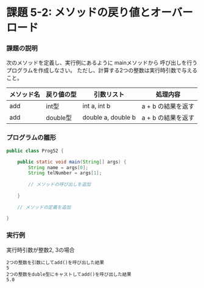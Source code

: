 # 課題 5-2: メソッドの戻り値とオーバーロード
### 課題の説明
次のメソッドを定義し、実行例にあるように mainメソッドから
呼び出しを行うプログラムを作成しなさい。
ただし、計算する2つの整数は実行時引数で与えること。


| メソッド名 | 戻り値の型   | 引数リスト              | 処理内容         |
|-------|---------|--------------------|--------------|
| add   | int型    | int a,  int b      | a + b の結果を返す | 
| add   | double型 | double a, double b | a + b の結果を返す | 

### プログラムの雛形
```java
public class Prog52 {

	public static void main(String[] args) {
		String name = args[0];
		String telNumber = args[1];
        
		// メソッドの呼び出しを追加
		
	}
    
	// メソッドの定義を追加
	
}
```


### 実行例
実行時引数が整数2, 3の場合
```
2つの整数を引数にしてadd()を呼び出した結果
5
2つの整数をduble型にキャストしてadd()を呼び出した結果
5.0
```